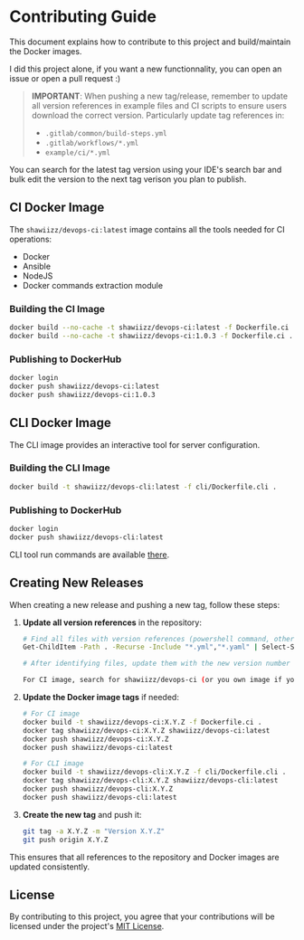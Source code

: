 # Contributing Guide

This document explains how to contribute to this project and build/maintain the Docker images.

I did this project alone, if you want a new functionnality, you can open an issue or open a pull request :)     

> **IMPORTANT**: When pushing a new tag/release, remember to update all version references in example files and CI scripts to ensure users download the correct version. Particularly update tag references in:
> - `.gitlab/common/build-steps.yml`
> - `.gitlab/workflows/*.yml`
> - `example/ci/*.yml`

You can search for the latest tag version using your IDE's search bar and bulk edit the version to the next tag verison you plan to publish.

## CI Docker Image

The `shawiizz/devops-ci:latest` image contains all the tools needed for CI operations:
- Docker
- Ansible
- NodeJS
- Docker commands extraction module

### Building the CI Image

```bash
docker build --no-cache -t shawiizz/devops-ci:latest -f Dockerfile.ci .
docker build --no-cache -t shawiizz/devops-ci:1.0.3 -f Dockerfile.ci .
```

### Publishing to DockerHub

```bash
docker login
docker push shawiizz/devops-ci:latest
docker push shawiizz/devops-ci:1.0.3
```

## CLI Docker Image

The CLI image provides an interactive tool for server configuration.

### Building the CLI Image

```bash
docker build -t shawiizz/devops-cli:latest -f cli/Dockerfile.cli .
```

### Publishing to DockerHub

```bash
docker login
docker push shawiizz/devops-cli:latest
```

CLI tool run commands are available [there](./README.md).

## Creating New Releases

When creating a new release and pushing a new tag, follow these steps:

1. **Update all version references** in the repository:
   ```bash
   # Find all files with version references (powershell command, otherwise use your IDE\'s search bar)
   Get-ChildItem -Path . -Recurse -Include "*.yml","*.yaml" | Select-String -Pattern "refs/tags/[0-9]" | Select-Object Path,LineNumber,Line | Format-Table -Wrap
   
   # After identifying files, update them with the new version number

   For CI image, search for shawiizz/devops-ci (or you own image if you edited it) and update the version if you updated the image.
   ```

2. **Update the Docker image tags** if needed:
   ```bash
   # For CI image
   docker build -t shawiizz/devops-ci:X.Y.Z -f Dockerfile.ci .
   docker tag shawiizz/devops-ci:X.Y.Z shawiizz/devops-ci:latest
   docker push shawiizz/devops-ci:X.Y.Z
   docker push shawiizz/devops-ci:latest
   
   # For CLI image
   docker build -t shawiizz/devops-cli:X.Y.Z -f cli/Dockerfile.cli .
   docker tag shawiizz/devops-cli:X.Y.Z shawiizz/devops-cli:latest
   docker push shawiizz/devops-cli:X.Y.Z
   docker push shawiizz/devops-cli:latest
   ```

3. **Create the new tag** and push it:
   ```bash
   git tag -a X.Y.Z -m "Version X.Y.Z"
   git push origin X.Y.Z
   ```

This ensures that all references to the repository and Docker images are updated consistently.

## License

By contributing to this project, you agree that your contributions will be licensed under the project's [MIT License](./LICENSE).